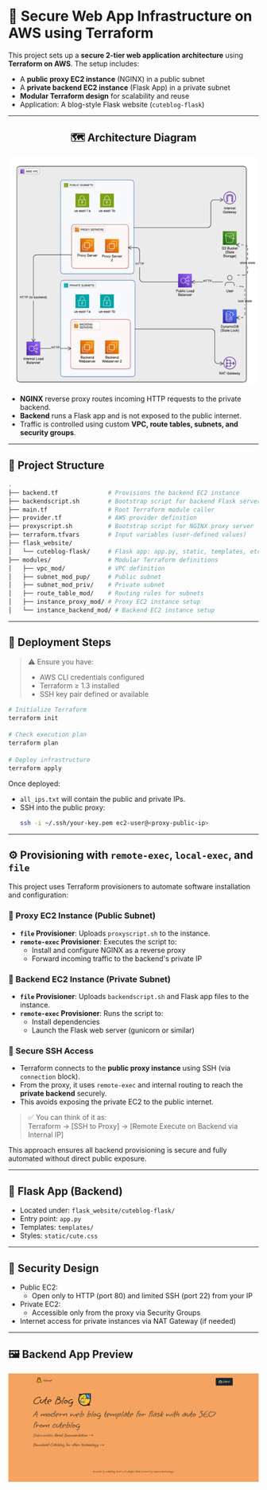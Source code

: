 
# 🔐 Secure Web App Infrastructure on AWS using Terraform

This project sets up a **secure 2-tier web application architecture** using **Terraform on AWS**. The setup includes:

- A **public proxy EC2 instance** (NGINX) in a public subnet
- A **private backend EC2 instance** (Flask App) in a private subnet
- **Modular Terraform design** for scalability and reuse
- Application: A blog-style Flask website (`cuteblog-flask`)

---

<h2 align="center">🗺️ Architecture Diagram</h2>

<p align="center">
  <img src="./arch.PNG" alt="Architecture Diagram" width="700"/>
</p>


- **NGINX** reverse proxy routes incoming HTTP requests to the private backend.
- **Backend** runs a Flask app and is not exposed to the public internet.
- Traffic is controlled using custom **VPC, route tables, subnets, and security groups**.

---

## 📁 Project Structure

```bash
.
├── backend.tf              # Provisions the backend EC2 instance
├── backendscript.sh        # Bootstrap script for backend Flask server
├── main.tf                 # Root Terraform module caller
├── provider.tf             # AWS provider definition
├── proxyscript.sh          # Bootstrap script for NGINX proxy server
├── terraform.tfvars        # Input variables (user-defined values)
├── flask_website/
│   └── cuteblog-flask/     # Flask app: app.py, static, templates, etc.
├── modules/                # Modular Terraform definitions
│   ├── vpc_mod/            # VPC definition
│   ├── subnet_mod_pup/     # Public subnet
│   ├── subnet_mod_priv/    # Private subnet
│   ├── route_table_mod/    # Routing rules for subnets
│   ├── instance_proxy_mod/ # Proxy EC2 instance setup
│   └── instance_backend_mod/ # Backend EC2 instance setup
```

---

## 🚀 Deployment Steps

> ⚠️ Ensure you have:
> - AWS CLI credentials configured
> - Terraform ≥ 1.3 installed
> - SSH key pair defined or available

```bash
# Initialize Terraform
terraform init

# Check execution plan
terraform plan

# Deploy infrastructure
terraform apply
```

Once deployed:

- `all_ips.txt` will contain the public and private IPs.
- SSH into the public proxy:  
  ```bash
  ssh -i ~/.ssh/your-key.pem ec2-user@<proxy-public-ip>
  ```

---

## ⚙️ Provisioning with `remote-exec`, `local-exec`, and `file`

This project uses Terraform provisioners to automate software installation and configuration:

### 🔹 Proxy EC2 Instance (Public Subnet)
- **`file` Provisioner**: Uploads `proxyscript.sh` to the instance.
- **`remote-exec` Provisioner**: Executes the script to:
  - Install and configure NGINX as a reverse proxy
  - Forward incoming traffic to the backend's private IP

### 🔹 Backend EC2 Instance (Private Subnet)
- **`file` Provisioner**: Uploads `backendscript.sh` and Flask app files to the instance.
- **`remote-exec` Provisioner**: Runs the script to:
  - Install dependencies
  - Launch the Flask web server (gunicorn or similar)

### 🔐 Secure SSH Access
- Terraform connects to the **public proxy instance** using SSH (via `connection` block).
- From the proxy, it uses `remote-exec` and internal routing to reach the **private backend** securely.
- This avoids exposing the private EC2 to the public internet.

> ✅ You can think of it as:  
> Terraform → [SSH to Proxy] → [Remote Execute on Backend via Internal IP]

This approach ensures all backend provisioning is secure and fully automated without direct public exposure.

---

## 🧪 Flask App (Backend)

- Located under: `flask_website/cuteblog-flask/`
- Entry point: `app.py`
- Templates: `templates/`  
- Styles: `static/cute.css`

---

## 🔐 Security Design

- Public EC2:
  - Open only to HTTP (port 80) and limited SSH (port 22) from your IP
- Private EC2:
  - Accessible only from the proxy via Security Groups
- Internet access for private instances via NAT Gateway (if needed)

---

## 🖼️ Backend App Preview

![BackEndApp](BackEndApp.png)


